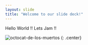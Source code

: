 ```yaml
---
layout: slide
title: "Welcome to our slide deck!"
---
```


Hello World !! Lets Jam !!

![octocat-de-los-muertos](https://octodex.github.com/images/octocat-de-los-muertos.jpg)
{: .center}
